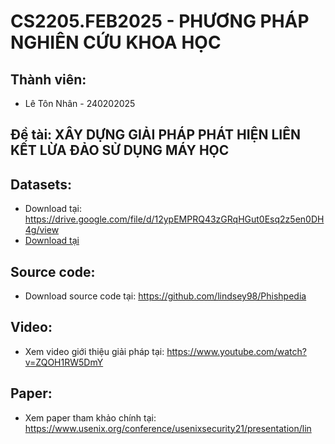 # CS2205.FEB2025 - PHƯƠNG PHÁP NGHIÊN CỨU KHOA HỌC
## Thành viên:
- Lê Tôn Nhân - 240202025
## Đề tài: XÂY DỰNG GIẢI PHÁP PHÁT HIỆN LIÊN KẾT LỪA ĐẢO SỬ DỤNG MÁY HỌC
## Datasets:
- Download tại: https://drive.google.com/file/d/12ypEMPRQ43zGRqHGut0Esq2z5en0DH4g/view
- [Download tại](https://drive.google.com/file/d/12ypEMPRQ43zGRqHGut0Esq2z5en0DH4g/view)
## Source code:
- Download source code tại: https://github.com/lindsey98/Phishpedia
## Video:
- Xem video giới thiệu giải pháp tại: https://www.youtube.com/watch?v=ZQOH1RW5DmY
## Paper:
- Xem paper tham khảo chính tại: https://www.usenix.org/conference/usenixsecurity21/presentation/lin
